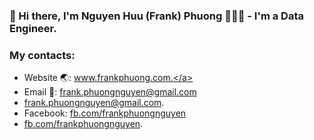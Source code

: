 ### 👋 Hi there, I'm Nguyen Huu (Frank) Phuong 🧑🏻‍💻 - I'm a Data Engineer.

### My contacts:
- Website 🌏: <a href="https://www.frankphuong.com" target="_blank">www.frankphuong.com.</a>
- Email 📮: <a href="mailto:frank.phuongnguyen@gmail.com" target="_blank">frank.phuongnguyen@gmail.com</a>
- [frank.phuongnguyen@gmail.com](mailto:frank.phuongnguyen@gmail.com).
- Facebook: <a href="https://www.facebook.com/frankphuongnguyen" target="_blank">fb.com/frankphuongnguyen</a>
- [fb.com/frankphuongnguyen](https://facebook.com/frankphuongnguyen).
